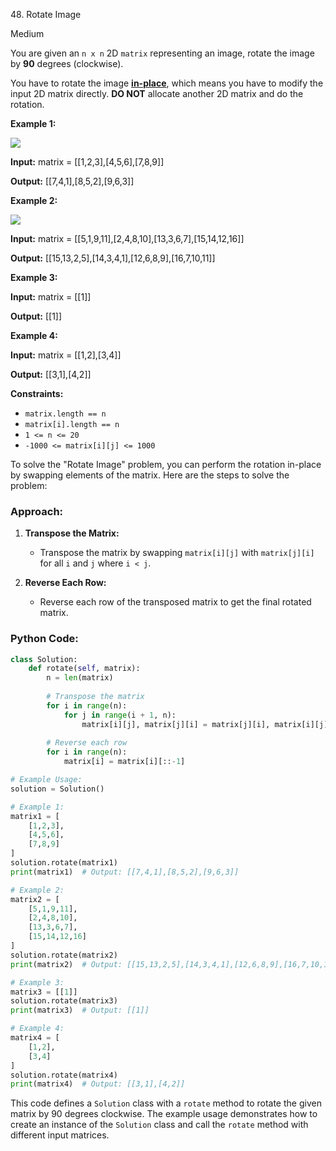 48\. Rotate Image

Medium

You are given an `n x n` 2D `matrix` representing an image, rotate the image by **90** degrees (clockwise).

You have to rotate the image [**in-place**](https://en.wikipedia.org/wiki/In-place_algorithm), which means you have to modify the input 2D matrix directly. **DO NOT** allocate another 2D matrix and do the rotation.

**Example 1:**

![](https://assets.leetcode.com/uploads/2020/08/28/mat1.jpg)

**Input:** matrix = [[1,2,3],[4,5,6],[7,8,9]]

**Output:** [[7,4,1],[8,5,2],[9,6,3]] 

**Example 2:**

![](https://assets.leetcode.com/uploads/2020/08/28/mat2.jpg)

**Input:** matrix = [[5,1,9,11],[2,4,8,10],[13,3,6,7],[15,14,12,16]]

**Output:** [[15,13,2,5],[14,3,4,1],[12,6,8,9],[16,7,10,11]] 

**Example 3:**

**Input:** matrix = [[1]]

**Output:** [[1]] 

**Example 4:**

**Input:** matrix = [[1,2],[3,4]]

**Output:** [[3,1],[4,2]] 

**Constraints:**

*   `matrix.length == n`
*   `matrix[i].length == n`
*   `1 <= n <= 20`
*   `-1000 <= matrix[i][j] <= 1000`

To solve the "Rotate Image" problem, you can perform the rotation in-place by swapping elements of the matrix. Here are the steps to solve the problem:

### Approach:

1. **Transpose the Matrix:**
   - Transpose the matrix by swapping `matrix[i][j]` with `matrix[j][i]` for all `i` and `j` where `i < j`.

2. **Reverse Each Row:**
   - Reverse each row of the transposed matrix to get the final rotated matrix.

### Python Code:

```python
class Solution:
    def rotate(self, matrix):
        n = len(matrix)
        
        # Transpose the matrix
        for i in range(n):
            for j in range(i + 1, n):
                matrix[i][j], matrix[j][i] = matrix[j][i], matrix[i][j]
        
        # Reverse each row
        for i in range(n):
            matrix[i] = matrix[i][::-1]

# Example Usage:
solution = Solution()

# Example 1:
matrix1 = [
    [1,2,3],
    [4,5,6],
    [7,8,9]
]
solution.rotate(matrix1)
print(matrix1)  # Output: [[7,4,1],[8,5,2],[9,6,3]]

# Example 2:
matrix2 = [
    [5,1,9,11],
    [2,4,8,10],
    [13,3,6,7],
    [15,14,12,16]
]
solution.rotate(matrix2)
print(matrix2)  # Output: [[15,13,2,5],[14,3,4,1],[12,6,8,9],[16,7,10,11]]

# Example 3:
matrix3 = [[1]]
solution.rotate(matrix3)
print(matrix3)  # Output: [[1]]

# Example 4:
matrix4 = [
    [1,2],
    [3,4]
]
solution.rotate(matrix4)
print(matrix4)  # Output: [[3,1],[4,2]]
```

This code defines a `Solution` class with a `rotate` method to rotate the given matrix by 90 degrees clockwise. The example usage demonstrates how to create an instance of the `Solution` class and call the `rotate` method with different input matrices.